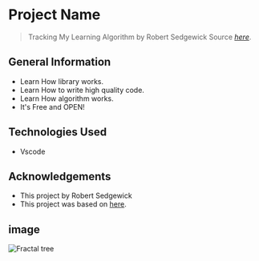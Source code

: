 # Project Name
> Tracking My Learning Algorithm by Robert Sedgewick
> Source [_here_](https://algs4.cs.princeton.edu/home/).

## General Information
- Learn How library works.
- Learn How to write high quality code.
- Learn How algorithm works.
- It's Free and OPEN!

## Technologies Used
- Vscode

## Acknowledgements
- This project by Robert Sedgewick
- This project was based on [here](https://www.coursera.org/learn/algorithms-part1).

## image
![Fractal tree](image/treefractal.png) 




